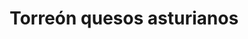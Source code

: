 ---
title: "Torreón quesos asturianos"
url: /cangas-de-onis/torreon-quesos-asturianos/
shop: queso
---